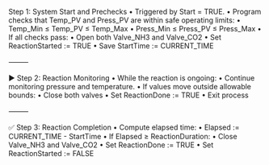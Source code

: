 Step 1: System Start and Prechecks
	•	Triggered by Start = TRUE.
	•	Program checks that Temp_PV and Press_PV are within safe operating limits:
	•	Temp_Min ≤ Temp_PV ≤ Temp_Max
	•	Press_Min ≤ Press_PV ≤ Press_Max
	•	If all checks pass:
	•	Open both Valve_NH3 and Valve_CO2
	•	Set ReactionStarted := TRUE
	•	Save StartTime := CURRENT_TIME

⸻

▶ Step 2: Reaction Monitoring
	•	While the reaction is ongoing:
	•	Continue monitoring pressure and temperature.
	•	If values move outside allowable bounds:
	•	Close both valves
	•	Set ReactionDone := TRUE
	•	Exit process

⸻

✅ Step 3: Reaction Completion
	•	Compute elapsed time:
	•	Elapsed := CURRENT_TIME - StartTime
	•	If Elapsed ≥ ReactionDuration:
	•	Close Valve_NH3 and Valve_CO2
	•	Set ReactionDone := TRUE
	•	Set ReactionStarted := FALSE

